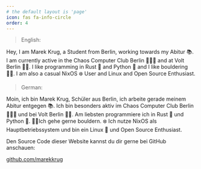 ```yaml
---
# the default layout is 'page'
icon: fas fa-info-circle
order: 4
---
```


> English:

Hey, I am Marek Krug, a Student from Berlin, working towards my Abitur 📚.
I am currently active in the Chaos Computer Club Berlin 👨‍💻🔌 and at Volt Berlin 🐻💜.
I like programming in Rust 🦀 and Python 🐍 and I like bouldering 🧗🏼. I am also a casual NixOS ❄️ User and Linux and Open Source Enthusiast.

> German:

Moin, ich bin Marek Krug, Schüler aus Berlin, ich arbeite gerade meinem Abitur entgegen 📚.
Ich bin besonders aktiv im Chaos Computer Club Berlin 👨‍💻🔌 und bei Volt Berlin 🐻💜.
Am liebsten programmiere ich in Rust 🦀 und Python 🐍.
🧗🏼Ich gehe gerne bouldern.
❄️ Ich nutze NixOS als Hauptbetriebssystem und bin ein Linux 🐧 und Open Source Enthusiast.

Den Source Code dieser Website kannst du dir gerne bei GitHub anschauen:

[github.com/marekkrug](https://github.com/marekkrug/marekkrug.github.io)